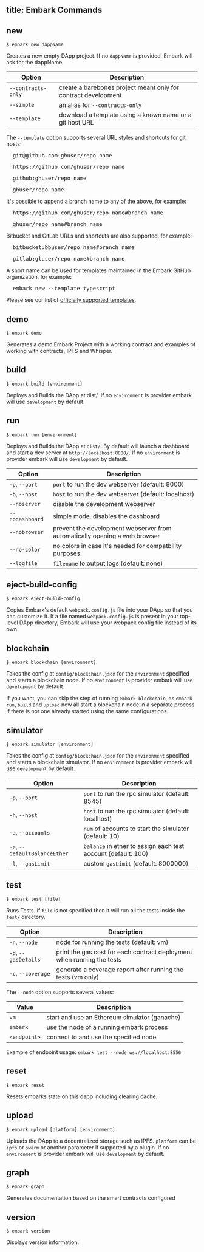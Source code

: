 title: Embark Commands
---

## new

<pre><code class="shell">$ embark new dappName</code></pre>

Creates a new empty DApp project. If no `dappName` is provided, Embark will ask for the dappName.

Option | Description
--- | ---
`--contracts-only` | create a barebones project meant only for contract development
`--simple` | an alias for `--contracts-only`
`--template` | download a template using a known name or a git host URL

The `--template` option supports several URL styles and shortcuts for git hosts:

<pre>  git@github.com:ghuser/repo_name</pre>
<pre>  https://github.com/ghuser/repo_name</pre>
<pre>  github:ghuser/repo_name</pre>
<pre>  ghuser/repo_name</pre>

It's possible to append a branch name to any of the above, for example:

<pre>  https://github.com/ghuser/repo_name#branch_name</pre>
<pre>  ghuser/repo_name#branch_name</pre>

Bitbucket and GitLab URLs and shortcuts are also supported, for example:

<pre>  bitbucket:bbuser/repo_name#branch_name</pre>
<pre>  gitlab:gluser/repo_name#branch_name</pre>

A short name can be used for templates maintained in the Embark GitHub organization, for example:

<pre>  embark new --template typescript</pre>

Please see our list of [officially supported templates](/templates/).

## demo

<pre><code class="shell">$ embark demo</code></pre>

Generates a demo Embark Project with a working contract and examples of working with contracts, IPFS and Whisper.

## build

<pre><code class="shell">$ embark build [environment]</code></pre>

Deploys and Builds the DApp at dist/. If no `environment` is provider embark will use `development` by default.

## run

<pre><code class="shell">$ embark run [environment]</code></pre>

Deploys and Builds the DApp at `dist/`. By default will launch a dashboard and start a dev server at `http://localhost:8000/`. If no `environment` is provider embark will use `development` by default.

Option | Description
--- | ---
`-p`, `--port` | `port` to run the dev webserver (default: 8000)
`-b`, `--host` | `host` to run the dev webserver (default: localhost)
`--noserver` | disable the development webserver
`--nodashboard` | simple mode, disables the dashboard
`--nobrowser` | prevent the development webserver from automatically opening a web browser
`--no-color` | no colors in case it's needed for compatbility purposes
`--logfile` | `filename` to output logs (default: none)

## eject-build-config

<pre><code class="shell">$ embark eject-build-config</code></pre>

Copies Embark's default `webpack.config.js` file into your DApp so that you can customize it. If a file named `webpack.config.js` is present in your top-level DApp directory, Embark will use your webpack config file instead of its own.

## blockchain

<pre><code class="shell">$ embark blockchain [environment]</code></pre>

Takes the config at `config/blockchain.json` for the `environment` specified and starts a blockchain node. If no `environment` is provider embark will use `development` by default.

If you want, you can skip the step of running `embark blockchain`, as `embark run`, `build` and `upload` now all start a blockchain node in a separate process if there is not one already started using the same configurations.

## simulator

<pre><code class="shell">$ embark simulator [environment]</code></pre>

Takes the config at `config/blockchain.json` for the `environment` specified and starts a blockchain simulator. If no `environment` is provider embark will use `development` by default.

Option | Description
--- | ---
`-p`, `--port` | `port` to run the rpc simulator (default: 8545)
`-h`, `--host` | `host` to run the rpc simulator (default: localhost)
`-a`, `--accounts` | `num` of accounts to start the simulator (default: 10)
`-e`, `--defaultBalanceEther` | `balance` in ether to assign each test account (default: 100)
`-l`, `--gasLimit` | custom `gasLimit` (default: 8000000)

## test

<pre><code class="shell">$ embark test [file]</code></pre>

Runs Tests. If `file` is not specified then it will run all the tests inside the `test/` directory.

Option | Description
--- | ---
`-n`, `--node` | node for running the tests (default: vm)
`-d`, `--gasDetails` | print the gas cost for each contract deployment when running the tests
`-c`, `--coverage` | generate a coverage report after running the tests (vm only)

The `--node` option supports several values:

Value | Description
--- | ---
`vm` | start and use an Ethereum simulator (ganache)
`embark` | use the node of a running embark process
`<endpoint>` | connect to and use the specified node

Example of endpoint usage: `embark test --node ws://localhost:8556`

## reset

<pre><code class="shell">$ embark reset</code></pre>

Resets embarks state on this dapp including clearing cache.

## upload

<pre><code class="shell">$ embark upload [platform] [environment]</code></pre>

Uploads the DApp to a decentralized storage such as IPFS. `platform` can be `ipfs` or `swarm` or another parameter if supported by a plugin. If no `environment` is provider embark will use `development` by default.

## graph

<pre><code class="shell">$ embark graph</code></pre>

Generates documentation based on the smart contracts configured

## version

<pre><code class="shell">$ embark version</code></pre>

Displays version information.
